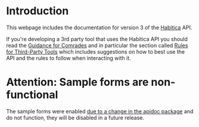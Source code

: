 # Introduction

This webpage includes the documentation for version 3 of the [Habitica](https://habitica.com) API.

If you're developing a 3rd party tool that uses the Habitica API you should read the [Guidance for Comrades](https://habitica.fandom.com/wiki/Guidance_for_Comrades) and in particular the section called [Rules for Third-Party Tools](https://habitica.fandom.com/wiki/Guidance_for_Comrades#Rules_for_Third-Party_Tools) which includes suggestions on how to best use the API and the rules to follow when interacting with it.

# Attention: Sample forms are non-functional
The sample forms were enabled [due to a change in the apidoc package](https://github.com/apidoc/apidoc/pull/915) and do not function, they will be disabled in a future release.
